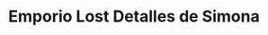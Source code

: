 ---
title: "Emporio Lost Detalles de Simona"
url: /chanaral/emporio-lost-detalles-de-simona/
shop: Sanitätshaus
---